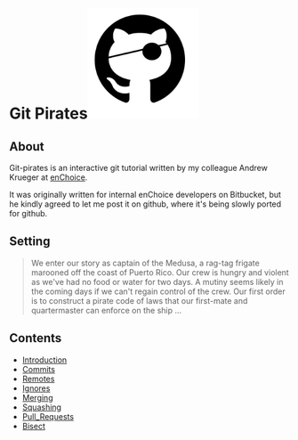 # Git Pirates<img src="images/git-pirate.png" height="200" width="200"/>

## About

Git-pirates is an interactive git tutorial written by my colleague Andrew
Krueger at [enChoice](http://enchoice.com). 

It was originally written for internal enChoice developers on Bitbucket, 
but he kindly agreed to let me post it on github, where it's being slowly ported for github.

## **Setting**

> We enter our story as captain of the Medusa, a rag-tag frigate marooned off the 
coast of Puerto Rico. Our crew is hungry and violent as we've had no food or water 
for two days. A mutiny seems likely in the coming days if we can't regain control 
of the crew. Our first order is to construct a pirate code of laws that our 
first-mate and quartermaster can enforce on the ship ...

## Contents

- [Introduction](Introduction.md)
- [Commits](Commits.md)
- [Remotes](Remotes.md)
- [Ignores](Ignores.md)
- [Merging](Merging.md)
- [Squashing](Squashing.md)
- [Pull_Requests](Pull_Requests.md)
- [Bisect](Bisect.md)

